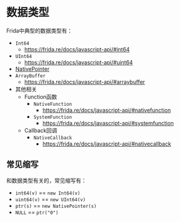 # 数据类型

Frida中典型的数据类型有：

* `Int64`
  * https://frida.re/docs/javascript-api/#int64
* `UInt64`
  * https://frida.re/docs/javascript-api/#uint64
* [NativePointer](../../../use_frida/frida_cli/data_type/nativepointer.md)
* `ArrayBuffer`
  * https://frida.re/docs/javascript-api/#arraybuffer
* 其他相关
  * Function函数
    * `NativeFunction`
      * https://frida.re/docs/javascript-api/#nativefunction
    * `SystemFunction`
      * https://frida.re/docs/javascript-api/#systemfunction
  * Callback回调
    * `NativeCallback`
      * https://frida.re/docs/javascript-api/#nativecallback

## 常见缩写

和数据类型有关的，常见缩写有：

* `int64(v)` == `new Int64(v)`
* `uint64(v)` == `new UInt64(v)`
* `ptr(s)` == `new NativePointer(s)`
* `NULL` == `ptr("0")`
